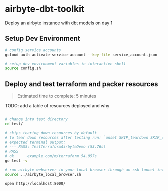 # airbyte-dbt-toolkit

Deploy an airbyte instance with dbt models on day 1

## Setup Dev Environment

```bash
# config service accounts
gcloud auth activate-service-account --key-file service_account.json

# setup dev environment variables in interactive shell
source config.sh

```

## Deploy and test terraform and packer resources

> Estimated time to complete: 5 minutes

TODO: add a table of resources deployed and why

```bash

# change into test directory
cd test/

# skips tearing down resources by default
# to tear down resources after testing run: `unset SKIP_teardown SKIP_cleanup_image`
# expected terminal output:
# --- PASS: TestTerraformAirbyteDemo (53.76s)
# PASS
# ok      example.com/m/terraform 54.057s
go test -v

# run airbyte webserver in your local browser through an ssh tunnel into the airbyte virtual machine
source ../airbyte_local_browser.sh

open http://localhost:8000/

```
